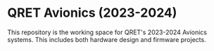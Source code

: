 # QRET Avionics (2023-2024)

This repository is the working space for QRET's 2023-2024 Avionics systems. This includes both hardware design and firmware projects.